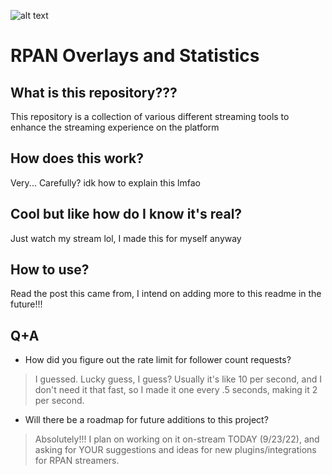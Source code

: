 ![alt text](https://raw.githubusercontent.com/willow-rubenstein/RPAN_Overlays_And_Statistics/master/in_action.png)

# RPAN Overlays and Statistics

## What is this repository???
This repository is a collection of various different streaming tools to enhance the streaming experience on the platform

## How does this work?
Very... Carefully? idk how to explain this lmfao

## Cool but like how do I know it's real?
Just watch my stream lol, I made this for myself anyway

## How to use?
Read the post this came from, I intend on adding more to this readme in the future!!!

## Q+A
- How did you figure out the rate limit for follower count requests?
> I guessed. Lucky guess, I guess? Usually it's like 10 per second, and I don't need it that fast, so I made it one every .5 seconds, making it 2 per second.

- Will there be a roadmap for future additions to this project?
> Absolutely!!! I plan on working on it on-stream TODAY (9/23/22), and asking for YOUR suggestions and ideas for new plugins/integrations for RPAN streamers.

